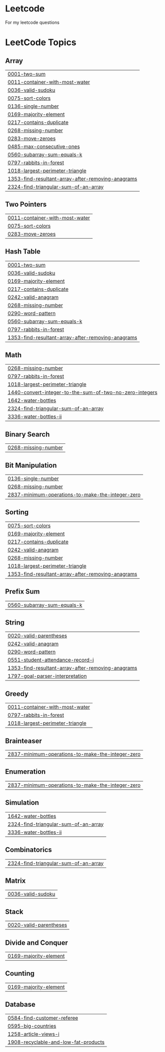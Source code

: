 # Leetcode
For my leetcode questions

<!---LeetCode Topics Start-->
# LeetCode Topics
## Array
|  |
| ------- |
| [0001-two-sum](https://github.com/Naveen-Sharma92/Leetcode/tree/master/0001-two-sum) |
| [0011-container-with-most-water](https://github.com/Naveen-Sharma92/Leetcode/tree/master/0011-container-with-most-water) |
| [0036-valid-sudoku](https://github.com/Naveen-Sharma92/Leetcode/tree/master/0036-valid-sudoku) |
| [0075-sort-colors](https://github.com/Naveen-Sharma92/Leetcode/tree/master/0075-sort-colors) |
| [0136-single-number](https://github.com/Looplover11/Leetcode/tree/master/0136-single-number) |
| [0169-majority-element](https://github.com/Naveen-Sharma92/Leetcode/tree/master/0169-majority-element) |
| [0217-contains-duplicate](https://github.com/Naveen-Sharma92/Leetcode/tree/master/0217-contains-duplicate) |
| [0268-missing-number](https://github.com/Looplover11/Leetcode/tree/master/0268-missing-number) |
| [0283-move-zeroes](https://github.com/Looplover11/Leetcode/tree/master/0283-move-zeroes) |
| [0485-max-consecutive-ones](https://github.com/Looplover11/Leetcode/tree/master/0485-max-consecutive-ones) |
| [0560-subarray-sum-equals-k](https://github.com/Looplover11/Leetcode/tree/master/0560-subarray-sum-equals-k) |
| [0797-rabbits-in-forest](https://github.com/Naveen-Sharma92/Leetcode/tree/master/0797-rabbits-in-forest) |
| [1018-largest-perimeter-triangle](https://github.com/Naveen-Sharma92/Leetcode/tree/master/1018-largest-perimeter-triangle) |
| [1353-find-resultant-array-after-removing-anagrams](https://github.com/Naveen-Sharma92/Leetcode/tree/master/1353-find-resultant-array-after-removing-anagrams) |
| [2324-find-triangular-sum-of-an-array](https://github.com/Naveen-Sharma92/Leetcode/tree/master/2324-find-triangular-sum-of-an-array) |
## Two Pointers
|  |
| ------- |
| [0011-container-with-most-water](https://github.com/Naveen-Sharma92/Leetcode/tree/master/0011-container-with-most-water) |
| [0075-sort-colors](https://github.com/Naveen-Sharma92/Leetcode/tree/master/0075-sort-colors) |
| [0283-move-zeroes](https://github.com/Looplover11/Leetcode/tree/master/0283-move-zeroes) |
## Hash Table
|  |
| ------- |
| [0001-two-sum](https://github.com/Naveen-Sharma92/Leetcode/tree/master/0001-two-sum) |
| [0036-valid-sudoku](https://github.com/Naveen-Sharma92/Leetcode/tree/master/0036-valid-sudoku) |
| [0169-majority-element](https://github.com/Naveen-Sharma92/Leetcode/tree/master/0169-majority-element) |
| [0217-contains-duplicate](https://github.com/Naveen-Sharma92/Leetcode/tree/master/0217-contains-duplicate) |
| [0242-valid-anagram](https://github.com/Naveen-Sharma92/Leetcode/tree/master/0242-valid-anagram) |
| [0268-missing-number](https://github.com/Looplover11/Leetcode/tree/master/0268-missing-number) |
| [0290-word-pattern](https://github.com/Naveen-Sharma92/Leetcode/tree/master/0290-word-pattern) |
| [0560-subarray-sum-equals-k](https://github.com/Looplover11/Leetcode/tree/master/0560-subarray-sum-equals-k) |
| [0797-rabbits-in-forest](https://github.com/Naveen-Sharma92/Leetcode/tree/master/0797-rabbits-in-forest) |
| [1353-find-resultant-array-after-removing-anagrams](https://github.com/Naveen-Sharma92/Leetcode/tree/master/1353-find-resultant-array-after-removing-anagrams) |
## Math
|  |
| ------- |
| [0268-missing-number](https://github.com/Looplover11/Leetcode/tree/master/0268-missing-number) |
| [0797-rabbits-in-forest](https://github.com/Naveen-Sharma92/Leetcode/tree/master/0797-rabbits-in-forest) |
| [1018-largest-perimeter-triangle](https://github.com/Naveen-Sharma92/Leetcode/tree/master/1018-largest-perimeter-triangle) |
| [1440-convert-integer-to-the-sum-of-two-no-zero-integers](https://github.com/Naveen-Sharma92/Leetcode/tree/master/1440-convert-integer-to-the-sum-of-two-no-zero-integers) |
| [1642-water-bottles](https://github.com/Naveen-Sharma92/Leetcode/tree/master/1642-water-bottles) |
| [2324-find-triangular-sum-of-an-array](https://github.com/Naveen-Sharma92/Leetcode/tree/master/2324-find-triangular-sum-of-an-array) |
| [3336-water-bottles-ii](https://github.com/Naveen-Sharma92/Leetcode/tree/master/3336-water-bottles-ii) |
## Binary Search
|  |
| ------- |
| [0268-missing-number](https://github.com/Looplover11/Leetcode/tree/master/0268-missing-number) |
## Bit Manipulation
|  |
| ------- |
| [0136-single-number](https://github.com/Looplover11/Leetcode/tree/master/0136-single-number) |
| [0268-missing-number](https://github.com/Looplover11/Leetcode/tree/master/0268-missing-number) |
| [2837-minimum-operations-to-make-the-integer-zero](https://github.com/Naveen-Sharma92/Leetcode/tree/master/2837-minimum-operations-to-make-the-integer-zero) |
## Sorting
|  |
| ------- |
| [0075-sort-colors](https://github.com/Naveen-Sharma92/Leetcode/tree/master/0075-sort-colors) |
| [0169-majority-element](https://github.com/Naveen-Sharma92/Leetcode/tree/master/0169-majority-element) |
| [0217-contains-duplicate](https://github.com/Naveen-Sharma92/Leetcode/tree/master/0217-contains-duplicate) |
| [0242-valid-anagram](https://github.com/Naveen-Sharma92/Leetcode/tree/master/0242-valid-anagram) |
| [0268-missing-number](https://github.com/Looplover11/Leetcode/tree/master/0268-missing-number) |
| [1018-largest-perimeter-triangle](https://github.com/Naveen-Sharma92/Leetcode/tree/master/1018-largest-perimeter-triangle) |
| [1353-find-resultant-array-after-removing-anagrams](https://github.com/Naveen-Sharma92/Leetcode/tree/master/1353-find-resultant-array-after-removing-anagrams) |
## Prefix Sum
|  |
| ------- |
| [0560-subarray-sum-equals-k](https://github.com/Looplover11/Leetcode/tree/master/0560-subarray-sum-equals-k) |
## String
|  |
| ------- |
| [0020-valid-parentheses](https://github.com/Naveen-Sharma92/Leetcode/tree/master/0020-valid-parentheses) |
| [0242-valid-anagram](https://github.com/Naveen-Sharma92/Leetcode/tree/master/0242-valid-anagram) |
| [0290-word-pattern](https://github.com/Naveen-Sharma92/Leetcode/tree/master/0290-word-pattern) |
| [0551-student-attendance-record-i](https://github.com/Naveen-Sharma92/Leetcode/tree/master/0551-student-attendance-record-i) |
| [1353-find-resultant-array-after-removing-anagrams](https://github.com/Naveen-Sharma92/Leetcode/tree/master/1353-find-resultant-array-after-removing-anagrams) |
| [1797-goal-parser-interpretation](https://github.com/Naveen-Sharma92/Leetcode/tree/master/1797-goal-parser-interpretation) |
## Greedy
|  |
| ------- |
| [0011-container-with-most-water](https://github.com/Naveen-Sharma92/Leetcode/tree/master/0011-container-with-most-water) |
| [0797-rabbits-in-forest](https://github.com/Naveen-Sharma92/Leetcode/tree/master/0797-rabbits-in-forest) |
| [1018-largest-perimeter-triangle](https://github.com/Naveen-Sharma92/Leetcode/tree/master/1018-largest-perimeter-triangle) |
## Brainteaser
|  |
| ------- |
| [2837-minimum-operations-to-make-the-integer-zero](https://github.com/Naveen-Sharma92/Leetcode/tree/master/2837-minimum-operations-to-make-the-integer-zero) |
## Enumeration
|  |
| ------- |
| [2837-minimum-operations-to-make-the-integer-zero](https://github.com/Naveen-Sharma92/Leetcode/tree/master/2837-minimum-operations-to-make-the-integer-zero) |
## Simulation
|  |
| ------- |
| [1642-water-bottles](https://github.com/Naveen-Sharma92/Leetcode/tree/master/1642-water-bottles) |
| [2324-find-triangular-sum-of-an-array](https://github.com/Naveen-Sharma92/Leetcode/tree/master/2324-find-triangular-sum-of-an-array) |
| [3336-water-bottles-ii](https://github.com/Naveen-Sharma92/Leetcode/tree/master/3336-water-bottles-ii) |
## Combinatorics
|  |
| ------- |
| [2324-find-triangular-sum-of-an-array](https://github.com/Naveen-Sharma92/Leetcode/tree/master/2324-find-triangular-sum-of-an-array) |
## Matrix
|  |
| ------- |
| [0036-valid-sudoku](https://github.com/Naveen-Sharma92/Leetcode/tree/master/0036-valid-sudoku) |
## Stack
|  |
| ------- |
| [0020-valid-parentheses](https://github.com/Naveen-Sharma92/Leetcode/tree/master/0020-valid-parentheses) |
## Divide and Conquer
|  |
| ------- |
| [0169-majority-element](https://github.com/Naveen-Sharma92/Leetcode/tree/master/0169-majority-element) |
## Counting
|  |
| ------- |
| [0169-majority-element](https://github.com/Naveen-Sharma92/Leetcode/tree/master/0169-majority-element) |
## Database
|  |
| ------- |
| [0584-find-customer-referee](https://github.com/Naveen-Sharma92/Leetcode/tree/master/0584-find-customer-referee) |
| [0595-big-countries](https://github.com/Naveen-Sharma92/Leetcode/tree/master/0595-big-countries) |
| [1258-article-views-i](https://github.com/Naveen-Sharma92/Leetcode/tree/master/1258-article-views-i) |
| [1908-recyclable-and-low-fat-products](https://github.com/Naveen-Sharma92/Leetcode/tree/master/1908-recyclable-and-low-fat-products) |
<!---LeetCode Topics End-->